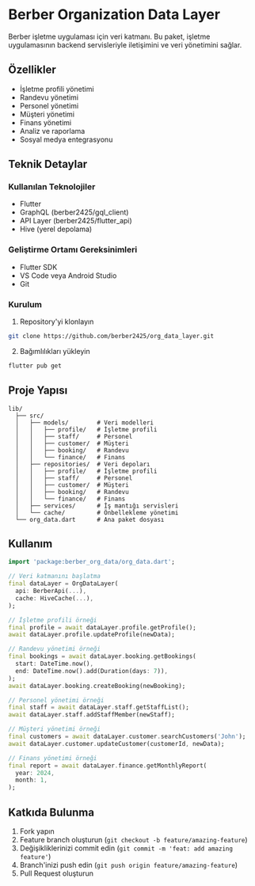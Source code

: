 # Berber Organization Data Layer

Berber işletme uygulaması için veri katmanı. Bu paket, işletme uygulamasının backend servisleriyle iletişimini ve veri yönetimini sağlar.

## Özellikler

- İşletme profili yönetimi
- Randevu yönetimi
- Personel yönetimi
- Müşteri yönetimi
- Finans yönetimi
- Analiz ve raporlama
- Sosyal medya entegrasyonu

## Teknik Detaylar

### Kullanılan Teknolojiler

- Flutter
- GraphQL (berber2425/gql_client)
- API Layer (berber2425/flutter_api)
- Hive (yerel depolama)

### Geliştirme Ortamı Gereksinimleri

- Flutter SDK
- VS Code veya Android Studio
- Git

### Kurulum

1. Repository'yi klonlayın

```bash
git clone https://github.com/berber2425/org_data_layer.git
```

2. Bağımlılıkları yükleyin

```bash
flutter pub get
```

## Proje Yapısı

```
lib/
  ├── src/
  │   ├── models/        # Veri modelleri
  │   │   ├── profile/   # İşletme profili
  │   │   ├── staff/     # Personel
  │   │   ├── customer/  # Müşteri
  │   │   ├── booking/   # Randevu
  │   │   └── finance/   # Finans
  │   ├── repositories/  # Veri depoları
  │   │   ├── profile/   # İşletme profili
  │   │   ├── staff/     # Personel
  │   │   ├── customer/  # Müşteri
  │   │   ├── booking/   # Randevu
  │   │   └── finance/   # Finans
  │   ├── services/      # İş mantığı servisleri
  │   └── cache/         # Önbellekleme yönetimi
  └── org_data.dart      # Ana paket dosyası
```

## Kullanım

```dart
import 'package:berber_org_data/org_data.dart';

// Veri katmanını başlatma
final dataLayer = OrgDataLayer(
  api: BerberApi(...),
  cache: HiveCache(...),
);

// İşletme profili örneği
final profile = await dataLayer.profile.getProfile();
await dataLayer.profile.updateProfile(newData);

// Randevu yönetimi örneği
final bookings = await dataLayer.booking.getBookings(
  start: DateTime.now(),
  end: DateTime.now().add(Duration(days: 7)),
);
await dataLayer.booking.createBooking(newBooking);

// Personel yönetimi örneği
final staff = await dataLayer.staff.getStaffList();
await dataLayer.staff.addStaffMember(newStaff);

// Müşteri yönetimi örneği
final customers = await dataLayer.customer.searchCustomers('John');
await dataLayer.customer.updateCustomer(customerId, newData);

// Finans yönetimi örneği
final report = await dataLayer.finance.getMonthlyReport(
  year: 2024,
  month: 1,
);
```

## Katkıda Bulunma

1. Fork yapın
2. Feature branch oluşturun (`git checkout -b feature/amazing-feature`)
3. Değişikliklerinizi commit edin (`git commit -m 'feat: add amazing feature'`)
4. Branch'inizi push edin (`git push origin feature/amazing-feature`)
5. Pull Request oluşturun
